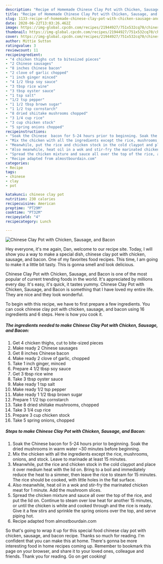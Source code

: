 ```yaml
---
description: "Recipe of Homemade Chinese Clay Pot with Chicken, Sausage, and Bacon"
title: "Recipe of Homemade Chinese Clay Pot with Chicken, Sausage, and Bacon"
slug: 1133-recipe-of-homemade-chinese-clay-pot-with-chicken-sausage-and-bacon
date: 2020-06-22T13:03:26.462Z
image: https://img-global.cpcdn.com/recipes/21944927/751x532cq70/chinese-clay-pot-with-chicken-sausage-and-bacon-recipe-main-photo.jpg
thumbnail: https://img-global.cpcdn.com/recipes/21944927/751x532cq70/chinese-clay-pot-with-chicken-sausage-and-bacon-recipe-main-photo.jpg
cover: https://img-global.cpcdn.com/recipes/21944927/751x532cq70/chinese-clay-pot-with-chicken-sausage-and-bacon-recipe-main-photo.jpg
author: Mittie Sutton
ratingvalue: 3
reviewcount: 11
recipeingredient:
- "4 chicken thighs cut to bitesized pieces"
- "2 Chinese sausages"
- "8 inches Chinese bacon"
- "2 clove of garlic chopped"
- "1 inch ginger minced"
- "4 1/2 tbsp soy sauce"
- "3 tbsp rice wine"
- "3 tbsp oyster sauce"
- "1 tsp salt"
- "1/2 tsp pepper"
- "1 1/2 tbsp brown sugar"
- "1 1/2 tsp cornstarch"
- "8 dried shiitake mushrooms chopped"
- "3 1/4 cup rice"
- "3 cup chicken stock"
- "5 spring onions chopped"
recipeinstructions:
- "Soak the Chinese  bacon for 5-24 hours prior to beginning. Soak the dried mushrooms in warm water ~30 minutes before beginning."
- "Mix the chicken with all the ingredients except the rice, mushrooms, onions, and stock. Leave to marinade at least 15 minutes."
- "Meanwhile, put the rice and chicken stock in the cold claypot and place it over medium heat with the lid on. Bring to a boil and immediately reduce the heat to a simmer, then leave the rice to steam for 15 minutes. The rice should be cooked, with little holes in the flat surface."
- "Also meanwhile, heat oil in a wok and stir-fry the marinated chicken meat for 1 minute. Add the mushroom slices."
- "Spread the chicken mixture and sauce all over the top of the rice, and put the lid on. Continue to steam over low heat for another 15 minutes, or until the chicken is white and cooked through and the rice is ready. Give it a few stirs and sprinkle the spring onions over the top, and serve piping hot."
- "Recipe adapted from almostbourdain.com"
categories:
- Recipe
tags:
- chinese
- clay
- pot

katakunci: chinese clay pot 
nutrition: 230 calories
recipecuisine: American
preptime: "PT29M"
cooktime: "PT32M"
recipeyield: "4"
recipecategory: Lunch

---
```



![Chinese Clay Pot with Chicken, Sausage, and Bacon](https://img-global.cpcdn.com/recipes/21944927/751x532cq70/chinese-clay-pot-with-chicken-sausage-and-bacon-recipe-main-photo.jpg)

Hey everyone, it's me again, Dan, welcome to our recipe site. Today, I will show you a way to make a special dish, chinese clay pot with chicken, sausage, and bacon. One of my favorites food recipes. This time, I am going to make it a little bit tasty. This is gonna smell and look delicious.



Chinese Clay Pot with Chicken, Sausage, and Bacon is one of the most popular of current trending foods in the world. It's appreciated by millions every day. It's easy, it's quick, it tastes yummy. Chinese Clay Pot with Chicken, Sausage, and Bacon is something that I have loved my entire life. They are nice and they look wonderful.


To begin with this recipe, we have to first prepare a few ingredients. You can cook chinese clay pot with chicken, sausage, and bacon using 16 ingredients and 6 steps. Here is how you cook it.

<!--inarticleads1-->

##### The ingredients needed to make Chinese Clay Pot with Chicken, Sausage, and Bacon:

1. Get 4 chicken thighs, cut to bite-sized pieces
1. Make ready 2 Chinese sausages
1. Get 8 inches Chinese bacon
1. Make ready 2 clove of garlic, chopped
1. Take 1 inch ginger, minced
1. Prepare 4 1/2 tbsp soy sauce
1. Get 3 tbsp rice wine
1. Take 3 tbsp oyster sauce
1. Make ready 1 tsp salt
1. Make ready 1/2 tsp pepper
1. Make ready 1 1/2 tbsp brown sugar
1. Prepare 1 1/2 tsp cornstarch
1. Take 8 dried shiitake mushrooms, chopped
1. Take 3 1/4 cup rice
1. Prepare 3 cup chicken stock
1. Take 5 spring onions, chopped




<!--inarticleads2-->

##### Steps to make Chinese Clay Pot with Chicken, Sausage, and Bacon:

1. Soak the Chinese  bacon for 5-24 hours prior to beginning. Soak the dried mushrooms in warm water ~30 minutes before beginning.
1. Mix the chicken with all the ingredients except the rice, mushrooms, onions, and stock. Leave to marinade at least 15 minutes.
1. Meanwhile, put the rice and chicken stock in the cold claypot and place it over medium heat with the lid on. Bring to a boil and immediately reduce the heat to a simmer, then leave the rice to steam for 15 minutes. The rice should be cooked, with little holes in the flat surface.
1. Also meanwhile, heat oil in a wok and stir-fry the marinated chicken meat for 1 minute. Add the mushroom slices.
1. Spread the chicken mixture and sauce all over the top of the rice, and put the lid on. Continue to steam over low heat for another 15 minutes, or until the chicken is white and cooked through and the rice is ready. Give it a few stirs and sprinkle the spring onions over the top, and serve piping hot.
1. Recipe adapted from almostbourdain.com




So that's going to wrap it up for this special food chinese clay pot with chicken, sausage, and bacon recipe. Thanks so much for reading. I'm confident that you can make this at home. There's gonna be more interesting food in home recipes coming up. Remember to bookmark this page on your browser, and share it to your loved ones, colleague and friends. Thank you for reading. Go on get cooking!

